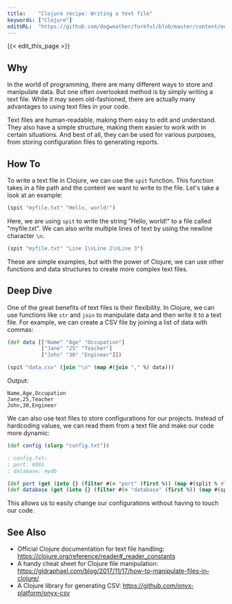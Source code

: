 ```yaml
---
title:    "Clojure recipe: Writing a text file"
keywords: ["Clojure"]
editURL:  "https://github.com/dogweather/forkful/blob/master/content/en/clojure/writing-a-text-file.md"
---
```


{{< edit_this_page >}}

## Why

In the world of programming, there are many different ways to store and manipulate data. But one often overlooked method is by simply writing a text file. While it may seem old-fashioned, there are actually many advantages to using text files in your code.

Text files are human-readable, making them easy to edit and understand. They also have a simple structure, making them easier to work with in certain situations. And best of all, they can be used for various purposes, from storing configuration files to generating reports.

## How To

To write a text file in Clojure, we can use the `spit` function. This function takes in a file path and the content we want to write to the file. Let's take a look at an example:

```Clojure
(spit "myfile.txt" "Hello, world!")
```

Here, we are using `spit` to write the string "Hello, world!" to a file called "myfile.txt". We can also write multiple lines of text by using the newline character `\n`:

```Clojure
(spit "myfile.txt" "Line 1\nLine 2\nLine 3")
```

These are simple examples, but with the power of Clojure, we can use other functions and data structures to create more complex text files.

## Deep Dive

One of the great benefits of text files is their flexibility. In Clojure, we can use functions like `str` and `join` to manipulate data and then write it to a text file. For example, we can create a CSV file by joining a list of data with commas:

```Clojure
(def data [["Name" "Age" "Occupation"]
           ["Jane" "25" "Teacher"]
           ["John" "30" "Engineer"]])

(spit "data.csv" (join "\n" (map #(join "," %) data)))
```

Output:

```
Name,Age,Occupation
Jane,25,Teacher
John,30,Engineer
```

We can also use text files to store configurations for our projects. Instead of hardcoding values, we can read them from a text file and make our code more dynamic:

```Clojure
(def config (slurp "config.txt"))

; config.txt:
; port: 8081
; database: mydb

(def port (get (into {} (filter #(= "port" (first %)) (map #(split % #":") (str/split-lines config)))) "port"))
(def database (get (into {} (filter #(= "database" (first %)) (map #(split % #":") (str/split-lines config)))) "database"))
```

This allows us to easily change our configurations without having to touch our code.

## See Also

- Official Clojure documentation for text file handling: https://clojure.org/reference/reader#_reader_constants
- A handy cheat sheet for Clojure file manipulation: https://gldraphael.com/blog/2017/11/17/how-to-manipulate-files-in-clojure/
- A Clojure library for generating CSV: https://github.com/onyx-platform/onyx-csv